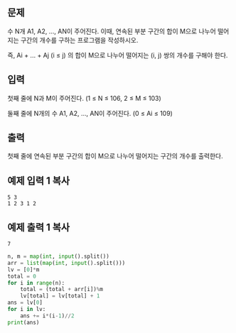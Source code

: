 ## 문제

수 N개 A1, A2, ..., AN이 주어진다. 이때, 연속된 부분 구간의 합이 M으로 나누어 떨어지는 구간의 개수를 구하는 프로그램을 작성하시오.

즉, Ai + ... + Aj (i ≤ j) 의 합이 M으로 나누어 떨어지는 (i, j) 쌍의 개수를 구해야 한다.

## 입력

첫째 줄에 N과 M이 주어진다. (1 ≤ N ≤ 106, 2 ≤ M ≤ 103)

둘째 줄에 N개의 수 A1, A2, ..., AN이 주어진다. (0 ≤ Ai ≤ 109)

## 출력

첫째 줄에 연속된 부분 구간의 합이 M으로 나누어 떨어지는 구간의 개수를 출력한다.

## 예제 입력 1 복사

```
5 3
1 2 3 1 2
```

## 예제 출력 1 복사

```
7
```




```python
n, m = map(int, input().split())
arr = list(map(int, input().split()))
lv = [0]*m
total = 0
for i in range(n):
    total = (total + arr[i])%m
    lv[total] = lv[total] + 1
ans = lv[0]
for i in lv:
    ans += i*(i-1)//2
print(ans)
```
